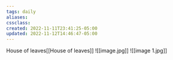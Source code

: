```yaml
---
tags: daily
aliases:
cssclass:
created: 2022-11-11T23:41:25-05:00
updated: 2022-11-12T14:46:47-05:00
---
```



House of leaves[[House of leaves]]
![[image.jpg]]
![[image 1.jpg]]